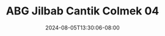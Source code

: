 --- 
title: "ABG Jilbab Cantik Colmek 04"
description: "video   ABG Jilbab Cantik Colmek 04 yandex   new"
date: 2024-08-05T13:30:06-08:00
file_code: "091qcoqyrgak"
draft: false
cover: "p402ieni2uzh6lm7.jpg"
tags: ["ABG", "Jilbab", "Cantik", "Colmek", "bokep-indo", "bokep-viral", "bokep-ig"]
length: 63
fld_id: "1483822"
foldername: "Adinda"
categories: ["Adinda"]
views: 1
---